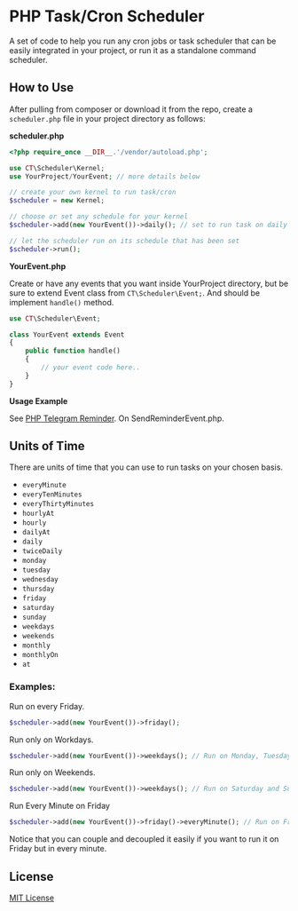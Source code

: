 # PHP Task/Cron Scheduler

A set of code to help you run any cron jobs or task scheduler that can be easily integrated in your project, or run it as a standalone command scheduler. 

## How to Use

After pulling from composer or download it from the repo, create a `scheduler.php` file in your project directory as follows: 

**scheduler.php**

```php
<?php require_once __DIR__.'/vendor/autoload.php';

use CT\Scheduler\Kernel;
use YourProject/YourEvent; // more details below

// create your own kernel to run task/cron
$scheduler = new Kernel;

// choose or set any schedule for your kernel
$scheduler->add(new YourEvent())->daily(); // set to run task on daily basis

// let the scheduler run on its schedule that has been set
$scheduler->run();
```

**YourEvent.php**

Create or have any events that you want inside YourProject directory, but be sure to extend Event class from `CT\Scheduler\Event;`.  And should be implement `handle()` method. 

```php
use CT\Scheduler\Event;

class YourEvent extends Event
{
    public function handle()
	{
    	// your event code here..
	}
}
```

**Usage Example** 

See [PHP Telegram Reminder](https://github.com/pramanadiputra/php-telegram-reminder/). On SendReminderEvent.php. 

## Units of Time

There are units of time that you can use to run tasks on your chosen basis. 

- `everyMinute`
- `everyTenMinutes`
- `everyThirtyMinutes`
- `hourlyAt`
- `hourly`
- `dailyAt`
- `daily`
- `twiceDaily`
- `monday` 
- `tuesday`
- `wednesday`
- `thursday`
- `friday`
- `saturday`
- `sunday`
- `weekdays`
- `weekends`
- `monthly`
- `monthlyOn`
- `at`

### Examples:

Run on every Friday.

```php
$scheduler->add(new YourEvent())->friday();
```

Run only on Workdays.

```php
$scheduler->add(new YourEvent())->weekdays(); // Run on Monday, Tuesday, Wednesday, Thursday, Friday
```

Run only on Weekends.

```php
$scheduler->add(new YourEvent())->weekdays(); // Run on Saturday and Sunday
```

Run Every Minute on Friday

```php
$scheduler->add(new YourEvent())->friday()->everyMinute(); // Run on Friday, and every minute
```

Notice that you can couple and decoupled it easily if you want to run it on Friday but in every minute.

## License

[MIT License](https://github.com/pramanadiputra/ct-scheduler/blob/master/LICENSE.md)

